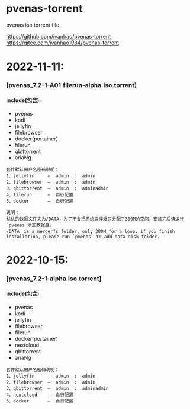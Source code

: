# pvenas-torrent
pvenas iso torrent file

<https://github.com/ivanhao/pvenas-torrent>
<https://gitee.com/ivanhao1984/pvenas-torrent>


# 2022-11-11:

### [pvenas_7.2-1-A01.filerun-alpha.iso.torrent]

#### include(包含):
-  pvenas
-  kodi
-  jellyfin
-  filebrowser
-  docker(portainer)
-  filerun
-  qbittorrent
-  ariaNg
```
套件默认用户名密码说明：
1、jellyfin     —  admin  :  admin
2、filebrowser  —  admin  :  admin
3、qbittorrent  —  admin  :  adminadmin
4、filerun      —  自行配置
5、docker       —  自行配置
```
```
说明：
默认的数据文件夹为/DATA，为了不会把系统盘撑爆只分配了300M的空间，安装完后请运行`pvenas`添加数据盘。
/DATA　is a mergerfs folder, only 300M for a loop. if you finish installation, please run `pvenas` to add data disk folder.

```

# 2022-10-15:

### [pvenas_7.2-1-alpha.iso.torrent]


#### include(包含):
-  pvenas
-  kodi
-  jellyfin
-  filebrowser
-  filerun
-  docker(portainer)
-  nextcloud
-  qbittorrent
-  ariaNg
```
套件默认用户名密码说明：
1、jellyfin     —  admin  :  admin
2、filebrowser  —  admin  :  admin
3、qbittorrent  —  admin  :  adminadmin
4、nextcloud    —  自行配置
5、docker       —  自行配置
```

